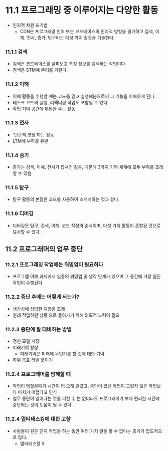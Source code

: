 # 11.1 프로그래밍 중 이루어지는 다양한 활동
- 인지적 차원 표기법
	- CDN은 프로그래밍 언어 또는 코드베이스의 인지적 영향을 평가하고 검색, 이해, 전사, 증가, 탐구라는 다섯 가지 활동을 기술한다.

### 11.1.1 검색
- 검색은 코드베이스를 살펴보고 특정 정보를 검색하는 작업이다.
- 검색은 STM에 무리를 가한다.

### 11.1.2 이해
- 이해 활동을 수행할 때는 코드를 읽고 실행해봄으로써 그 기능을 이해하게 된다.
- 테스크 코드의 실행, 리팩터링 작업도 포함될 수 있다.
- 작업 기억 공간에 부담을 주는 활동

### 11.1.3 전사
- '단순히 코딩'하는 활동
- LTM에 부하를 유발

### 11.1.4 증가
- 증가는 검색, 이해, 전사가 합쳐진 활동, 때문에 3가지 기억 체계에 모두 부하를 초래할 수 있음

### 11.1.5 탐구
- 탐구 활동의 본질은 코드를 사용하여 스케치하는 것과 같다.

### 11.1.6 디버깅
- 디버깅은 탐구, 검색, 이해, 코드 작성의 순서이며, 다섯 가지 활동이 혼합된 것으로 묘사할 수 있다.

## 11.2 프로그래머의 업무 중단
### 11.2.1 프로그래밍 작업에는 워밍업이 필요하다
- 프로그램 이해 과제에서 일종의 워밍업 및 냉각 단계가 있으며 그 중간에 가장 힘든 작업이 수행된다.

### 11.2.2 중단 후에는 어떻게 되는가?
- 생산성에 상당한 지장을 초래
- 원래 작업하던 상황 으로 돌아가기 위해 의도적 노력이 필요

### 11.2.3 중단에 잘 대비하는 방법
- 정신 모델 저장
- 미래기억 향상
	- 미래기억은 미래에 무언가를 할 것에 대한 기억
- 하위 목표 라벨 붙이기

### 11.2.4 프로그래머를 방해할 때
- 작업이 멈췄을때가 시간이 더 오래 걸렸고, 중단이 있던 작업이 그렇지 않은 작업보다 마치기 어렵다고 인식
- 업무 중단이 일어나는 것을 피할 수 는 없더라도 프로그래머가 보다 편리한 시간에 중단되는 것이 도움이 될 수 있다.

### 11.2.4 멀티태스킹에 대한 고찰
- 사람들이 깊은 인지 작업을 하는 동안 여러 가지 일을 할 수 없다는 증거가 압도적으로 많다.
	- 멀티테스킹 X